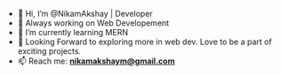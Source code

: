 - 👋 Hi, I’m @NikamAkshay | Developer
- 👀 Always working on Web Developement
- 🌱 I’m currently learning MERN
- 💞️ Looking Forward to exploring more in web dev. Love to be a part of exciting projects.
- 📫 Reach me: **nikamakshaym@gmail.com**

<!---
NikamAkshay/NikamAkshay is a ✨ special ✨ repository because its `README.md` (this file) appears on your GitHub profile.
You can click the Preview link to take a look at your changes.
--->
